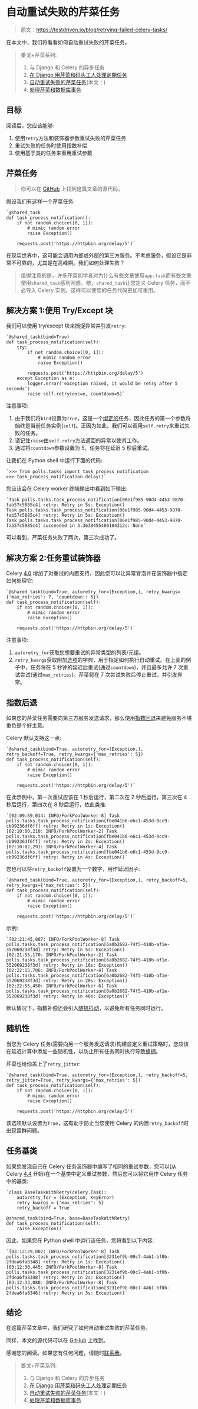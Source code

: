 # 自动重试失败的芹菜任务

> 原文：<https://testdriven.io/blog/retrying-failed-celery-tasks/>

在本文中，我们将看看如何自动重试失败的芹菜任务。

> 姜戈+芹菜系列:
> 
> 1.  与 Django 和 Celery 的异步任务
> 2.  [在 Django 用芹菜和码头工人处理定期任务](/blog/django-celery-periodic-tasks/)
> 3.  [自动重试失败的芹菜任务](/blog/retrying-failed-celery-tasks/)(本文！)
> 4.  [处理芹菜和数据库事务](/blog/celery-database-transactions/)

## 目标

阅读后，您应该能够:

1.  使用`retry`方法和装饰器参数重试失败的芹菜任务
2.  重试失败的任务时使用指数补偿
3.  使用基于类的任务来重用重试参数

## 芹菜任务

> 你可以在 [GitHub](https://github.com/testdrivenio/django-celery-project) 上找到这篇文章的源代码。

假设我们有这样一个芹菜任务:

```
`@shared_task
def task_process_notification():
    if not random.choice([0, 1]):
        # mimic random error
        raise Exception()

    requests.post('https://httpbin.org/delay/5')` 
```

在现实世界中，这可能会调用内部或外部的第三方服务。不考虑服务，假设它是非常不可靠的，尤其是在高峰期。我们如何处理失败？

> 值得注意的是，许多芹菜初学者对为什么有些文章使用`app.task`而有些文章使用`shared_task`感到困惑。嗯，`shared_task`让您定义 Celery 任务，而不必导入 Celery 实例，这样可以使您的任务代码更加可重用。

## 解决方案 1:使用 Try/Except 块

我们可以使用 try/except 块来捕捉异常并引发`retry`:

```
`@shared_task(bind=True)
def task_process_notification(self):
    try:
        if not random.choice([0, 1]):
            # mimic random error
            raise Exception()

        requests.post('https://httpbin.org/delay/5')
    except Exception as e:
        logger.error('exception raised, it would be retry after 5 seconds')
        raise self.retry(exc=e, countdown=5)` 
```

注意事项:

1.  由于我们将`bind`设置为`True`，这是一个[绑定的](https://docs.celeryq.dev/en/latest/userguide/tasks.html#bound-tasks)任务，因此任务的第一个参数将始终是当前任务实例(`self`)。正因为如此，我们可以调用`self.retry`来重试失败的任务。
2.  请记住`raise`由`self.retry`方法返回的异常以使其工作。
3.  通过将`countdown`参数设置为 5，任务将在延迟 5 秒后重试。

让我们在 Python shell 中运行下面的代码:

```
`>>> from polls.tasks import task_process_notification
>>> task_process_notification.delay()` 
```

您应该会在 Celery worker 终端输出中看到如下输出:

```
`Task polls.tasks.task_process_notification[06e1f985-90d4-4453-9870-fab57c5885c4] retry: Retry in 5s: Exception()
Task polls.tasks.task_process_notification[06e1f985-90d4-4453-9870-fab57c5885c4] retry: Retry in 5s: Exception()
Task polls.tasks.task_process_notification[06e1f985-90d4-4453-9870-fab57c5885c4] succeeded in 3.3638455480104312s: None` 
```

可以看到，芹菜任务失败了两次，第三次成功了。

## 解决方案 2:任务重试装饰器

Celery [4.0](https://docs.celeryq.dev/en/latest/history/whatsnew-4.0.html#task-auto-retry-decorator) 增加了对重试的内置支持，因此您可以让异常冒泡并在装饰器中指定如何处理它:

```
`@shared_task(bind=True, autoretry_for=(Exception,), retry_kwargs={'max_retries': 7, 'countdown': 5})
def task_process_notification(self):
    if not random.choice([0, 1]):
        # mimic random error
        raise Exception()

    requests.post('https://httpbin.org/delay/5')` 
```

注意事项:

1.  `autoretry_for`获取您想要重试的异常类型的列表/元组。
2.  `retry_kwargs`获取附加[选项](https://docs.celeryq.dev/en/latest/userguide/tasks.html#list-of-options)的字典，用于指定如何执行自动重试。在上面的例子中，任务将在 5 秒钟的延迟后重试(通过`countdown`)，并且最多允许 7 次重试尝试(通过`max_retries`)。芹菜将在 7 次尝试失败后停止重试，并引发异常。

## 指数后退

如果您的芹菜任务需要向第三方服务发送请求，那么使用[指数回退](https://en.wikipedia.org/wiki/Exponential_backoff)来避免服务不堪重负是个好主意。

Celery 默认支持这一点:

```
`@shared_task(bind=True, autoretry_for=(Exception,), retry_backoff=True, retry_kwargs={'max_retries': 5})
def task_process_notification(self):
    if not random.choice([0, 1]):
        # mimic random error
        raise Exception()

    requests.post('https://httpbin.org/delay/5')` 
```

在此示例中，第一次重试应该在 1 秒后运行，第二次在 2 秒后运行，第三次在 4 秒后运行，第四次在 8 秒后运行，依此类推:

```
`[02:09:59,014: INFO/ForkPoolWorker-8] Task polls.tasks.task_process_notification[fbe041b6-e6c1-453d-9cc9-cb99236df6ff] retry: Retry in 1s: Exception()
[02:10:00,210: INFO/ForkPoolWorker-2] Task polls.tasks.task_process_notification[fbe041b6-e6c1-453d-9cc9-cb99236df6ff] retry: Retry in 2s: Exception()
[02:10:02,291: INFO/ForkPoolWorker-4] Task polls.tasks.task_process_notification[fbe041b6-e6c1-453d-9cc9-cb99236df6ff] retry: Retry in 4s: Exception()` 
```

您也可以将`retry_backoff`设置为一个数字，用作延迟因子:

```
`@shared_task(bind=True, autoretry_for=(Exception,), retry_backoff=5, retry_kwargs={'max_retries': 5})
def task_process_notification(self):
    if not random.choice([0, 1]):
        # mimic random error
        raise Exception()

    requests.post('https://httpbin.org/delay/5')` 
```

示例:

```
`[02:21:45,887: INFO/ForkPoolWorker-8] Task polls.tasks.task_process_notification[6a0b2682-74f5-410b-af1e-352069238f3d] retry: Retry in 5s: Exception()
[02:21:55,170: INFO/ForkPoolWorker-2] Task polls.tasks.task_process_notification[6a0b2682-74f5-410b-af1e-352069238f3d] retry: Retry in 10s: Exception()
[02:22:15,706: INFO/ForkPoolWorker-4] Task polls.tasks.task_process_notification[6a0b2682-74f5-410b-af1e-352069238f3d] retry: Retry in 20s: Exception()
[02:22:55,450: INFO/ForkPoolWorker-6] Task polls.tasks.task_process_notification[6a0b2682-74f5-410b-af1e-352069238f3d] retry: Retry in 40s: Exception()` 
```

默认情况下，指数补偿还会引入[随机抖动](https://docs.celeryq.dev/en/stable/userguide/tasks.html#Task.retry_jitter)，以避免所有任务同时运行。

## 随机性

当您为 Celery 任务(需要向另一个服务发送请求)构建自定义重试策略时，您应该在延迟计算中添加一些随机性，以防止所有任务同时执行导致[蜂拥](https://en.wikipedia.org/wiki/Thundering_herd_problem)。

芹菜也给你盖上了`retry_jitter`:

```
`@shared_task(bind=True, autoretry_for=(Exception,), retry_backoff=5, retry_jitter=True, retry_kwargs={'max_retries': 5})
def task_process_notification(self):
    if not random.choice([0, 1]):
        # mimic random error
        raise Exception()

    requests.post('https://httpbin.org/delay/5')` 
```

该选项默认设置为`True`，这有助于防止当您使用 Celery 的内置`retry_backoff`时出现雷群问题。

## 任务基类

如果您发现自己在 Celery 任务装饰器中编写了相同的重试参数，您可以(从 Celery [4.4](https://docs.celeryq.dev/en/v4.4.4/whatsnew-4.4.html#task-class-definitions-can-now-have-retry-attributes) 开始)在一个基类中定义重试参数，然后您可以将它用作 Celery 任务中的基类:

```
`class BaseTaskWithRetry(celery.Task):
    autoretry_for = (Exception, KeyError)
    retry_kwargs = {'max_retries': 5}
    retry_backoff = True

@shared_task(bind=True, base=BaseTaskWithRetry)
def task_process_notification(self):
    raise Exception()` 
```

因此，如果您在 Python shell 中运行该任务，您将看到以下内容:

```
`[03:12:29,002: INFO/ForkPoolWorker-8] Task polls.tasks.task_process_notification[3231ef9b-00c7-4ab1-bf0b-2fdea6fa8348] retry: Retry in 1s: Exception()
[03:12:30,445: INFO/ForkPoolWorker-8] Task polls.tasks.task_process_notification[3231ef9b-00c7-4ab1-bf0b-2fdea6fa8348] retry: Retry in 2s: Exception()
[03:12:33,080: INFO/ForkPoolWorker-8] Task polls.tasks.task_process_notification[3231ef9b-00c7-4ab1-bf0b-2fdea6fa8348] retry: Retry in 3s: Exception()` 
```

## 结论

在这篇芹菜文章中，我们研究了如何自动重试失败的芹菜任务。

同样，本文的源代码可以在 [GitHub](https://github.com/testdrivenio/django-celery-project) 上找到。

感谢您的阅读。如果您有任何问题，请随时[联系我](/authors/yin/)。

> 姜戈+芹菜系列:
> 
> 1.  与 Django 和 Celery 的异步任务
> 2.  [在 Django 用芹菜和码头工人处理定期任务](/blog/django-celery-periodic-tasks/)
> 3.  [自动重试失败的芹菜任务](/blog/retrying-failed-celery-tasks/)(本文！)
> 4.  [处理芹菜和数据库事务](/blog/celery-database-transactions/)